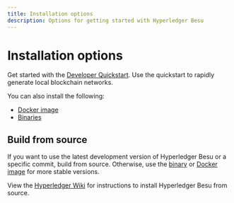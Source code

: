 ```yaml
---
title: Installation options
description: Options for getting started with Hyperledger Besu
---
```


# Installation options

Get started with the [Developer Quickstart](../../../private-networks/tutorials/quickstart.md).
Use the quickstart to rapidly generate local blockchain networks.

You can also install the following:

* [Docker image](run-docker-image.md)
* [Binaries](binary-distribution.md)

## Build from source

If you want to use the latest development version of Hyperledger Besu or a specific commit,
build from source. Otherwise, use the [binary] or [Docker image] for more stable
versions.

View the [Hyperledger Wiki] for instructions to install Hyperledger Besu from source.

<!-- link -->
[Hyperledger Wiki]: https://wiki.hyperledger.org/display/BESU/Building+from+source
[binary]: binary-distribution.md
[Docker image]: run-docker-image.md
